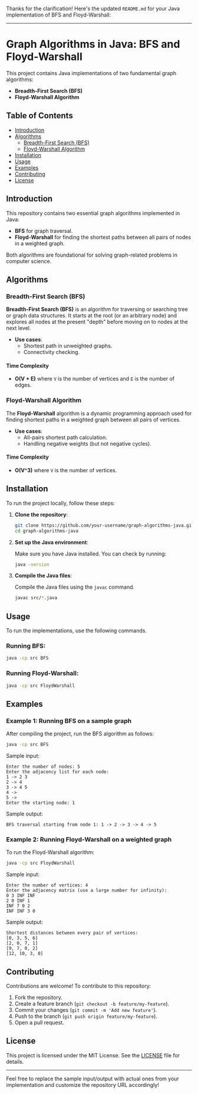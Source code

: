Thanks for the clarification! Here's the updated `README.md` for your Java implementation of BFS and Floyd-Warshall:

---

# Graph Algorithms in Java: BFS and Floyd-Warshall

This project contains Java implementations of two fundamental graph algorithms:

- **Breadth-First Search (BFS)**
- **Floyd-Warshall Algorithm**

## Table of Contents

- [Introduction](#introduction)
- [Algorithms](#algorithms)
  - [Breadth-First Search (BFS)](#breadth-first-search-bfs)
  - [Floyd-Warshall Algorithm](#floyd-warshall-algorithm)
- [Installation](#installation)
- [Usage](#usage)
- [Examples](#examples)
- [Contributing](#contributing)
- [License](#license)

## Introduction

This repository contains two essential graph algorithms implemented in Java:

- **BFS** for graph traversal.
- **Floyd-Warshall** for finding the shortest paths between all pairs of nodes in a weighted graph.

Both algorithms are foundational for solving graph-related problems in computer science.

## Algorithms

### Breadth-First Search (BFS)

**Breadth-First Search (BFS)** is an algorithm for traversing or searching tree or graph data structures. It starts at the root (or an arbitrary node) and explores all nodes at the present "depth" before moving on to nodes at the next level.

- **Use cases**:
  - Shortest path in unweighted graphs.
  - Connectivity checking.

#### Time Complexity
- **O(V + E)** where `V` is the number of vertices and `E` is the number of edges.

### Floyd-Warshall Algorithm

The **Floyd-Warshall** algorithm is a dynamic programming approach used for finding shortest paths in a weighted graph between all pairs of vertices.

- **Use cases**:
  - All-pairs shortest path calculation.
  - Handling negative weights (but not negative cycles).

#### Time Complexity
- **O(V^3)** where `V` is the number of vertices.

## Installation

To run the project locally, follow these steps:

1. **Clone the repository**:

   ```bash
   git clone https://github.com/your-username/graph-algorithms-java.git
   cd graph-algorithms-java
   ```

2. **Set up the Java environment**:

   Make sure you have Java installed. You can check by running:

   ```bash
   java -version
   ```

3. **Compile the Java files**:

   Compile the Java files using the `javac` command.

   ```bash
   javac src/*.java
   ```

## Usage

To run the implementations, use the following commands.

### Running BFS:

```bash
java -cp src BFS
```

### Running Floyd-Warshall:

```bash
java -cp src FloydWarshall
```

## Examples

### Example 1: Running BFS on a sample graph
After compiling the project, run the BFS algorithm as follows:

```bash
java -cp src BFS
```

Sample input:
```
Enter the number of nodes: 5
Enter the adjacency list for each node:
1 -> 2 3
2 -> 4
3 -> 4 5
4 -> 
5 -> 
Enter the starting node: 1
```

Sample output:
```
BFS traversal starting from node 1: 1 -> 2 -> 3 -> 4 -> 5
```

### Example 2: Running Floyd-Warshall on a weighted graph
To run the Floyd-Warshall algorithm:

```bash
java -cp src FloydWarshall
```

Sample input:
```
Enter the number of vertices: 4
Enter the adjacency matrix (use a large number for infinity):
0 3 INF INF
2 0 INF 1
INF 7 0 2
INF INF 3 0
```

Sample output:
```
Shortest distances between every pair of vertices:
[0, 3, 5, 6]
[2, 0, 7, 1]
[9, 7, 0, 2]
[12, 10, 3, 0]
```

## Contributing

Contributions are welcome! To contribute to this repository:

1. Fork the repository.
2. Create a feature branch (`git checkout -b feature/my-feature`).
3. Commit your changes (`git commit -m 'Add new feature'`).
4. Push to the branch (`git push origin feature/my-feature`).
5. Open a pull request.

## License

This project is licensed under the MIT License. See the [LICENSE](LICENSE) file for details.

---

Feel free to replace the sample input/output with actual ones from your implementation and customize the repository URL accordingly!
